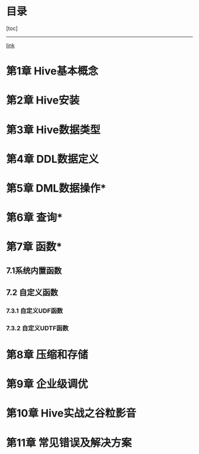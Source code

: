 # 目录

[toc]

---



[link](https://www.bilibili.com/video/BV1W4411B7cN?from=search&seid=12581865778466349805 )


# 第1章 Hive基本概念



# 第2章 Hive安装


# 第3章 Hive数据类型


# 第4章 DDL数据定义


# 第5章 DML数据操作*


# 第6章 查询*


# 第7章 函数*

## 7.1系统内置函数


## 7.2 自定义函数


### 7.3.1 自定义UDF函数


### 7.3.2 自定义UDTF函数




# 第8章 压缩和存储


# 第9章 企业级调优


# 第10章 Hive实战之谷粒影音


# 第11章 常见错误及解决方案
